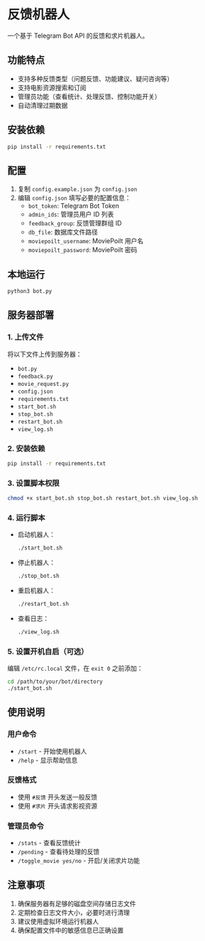 # 反馈机器人

一个基于 Telegram Bot API 的反馈和求片机器人。

## 功能特点

- 支持多种反馈类型（问题反馈、功能建议、疑问咨询等）
- 支持电影资源搜索和订阅
- 管理员功能（查看统计、处理反馈、控制功能开关）
- 自动清理过期数据

## 安装依赖

```bash
pip install -r requirements.txt
```

## 配置

1. 复制 `config.example.json` 为 `config.json`
2. 编辑 `config.json` 填写必要的配置信息：
   - `bot_token`: Telegram Bot Token
   - `admin_ids`: 管理员用户 ID 列表
   - `feedback_group`: 反馈管理群组 ID
   - `db_file`: 数据库文件路径
   - `moviepoilt_username`: MoviePoilt 用户名
   - `moviepoilt_password`: MoviePoilt 密码

## 本地运行

```bash
python3 bot.py
```

## 服务器部署

### 1. 上传文件

将以下文件上传到服务器：

- `bot.py`
- `feedback.py`
- `movie_request.py`
- `config.json`
- `requirements.txt`
- `start_bot.sh`
- `stop_bot.sh`
- `restart_bot.sh`
- `view_log.sh`

### 2. 安装依赖

```bash
pip install -r requirements.txt
```

### 3. 设置脚本权限

```bash
chmod +x start_bot.sh stop_bot.sh restart_bot.sh view_log.sh
```

### 4. 运行脚本

- 启动机器人：

  ```bash
  ./start_bot.sh
  ```

- 停止机器人：

  ```bash
  ./stop_bot.sh
  ```

- 重启机器人：

  ```bash
  ./restart_bot.sh
  ```

- 查看日志：
  ```bash
  ./view_log.sh
  ```

### 5. 设置开机自启（可选）

编辑 `/etc/rc.local` 文件，在 `exit 0` 之前添加：

```bash
cd /path/to/your/bot/directory
./start_bot.sh
```

## 使用说明

### 用户命令

- `/start` - 开始使用机器人
- `/help` - 显示帮助信息

### 反馈格式

- 使用 `#反馈` 开头发送一般反馈
- 使用 `#求片` 开头请求影视资源

### 管理员命令

- `/stats` - 查看反馈统计
- `/pending` - 查看待处理的反馈
- `/toggle_movie yes/no` - 开启/关闭求片功能

## 注意事项

1. 确保服务器有足够的磁盘空间存储日志文件
2. 定期检查日志文件大小，必要时进行清理
3. 建议使用虚拟环境运行机器人
4. 确保配置文件中的敏感信息已正确设置

